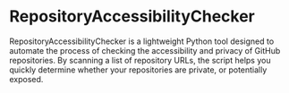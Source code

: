 # RepositoryAccessibilityChecker
RepositoryAccessibilityChecker is a lightweight Python tool designed to automate the process of checking the accessibility and privacy of GitHub repositories. By scanning a list of repository URLs, the script helps you quickly determine whether your repositories are private, or potentially exposed. 
